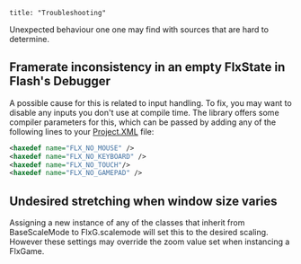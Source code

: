 ```
title: "Troubleshooting"
```
Unexpected behaviour one one may find with sources that are hard to determine.

## Framerate inconsistency in an empty FlxState in Flash's Debugger

A possible cause for this is related to input handling. To fix, you may want to disable any inputs you don't use at compile time.
The library offers some compiler parameters for this, which can be passed by adding any of the following lines to your [Project.XML](documentation/openfl-project-xml-format/) file:

``` xml
<haxedef name="FLX_NO_MOUSE" />
<haxedef name="FLX_NO_KEYBOARD" />
<haxedef name="FLX_NO_TOUCH"/>
<haxedef name="FLX_NO_GAMEPAD" />
```

## Undesired stretching when window size varies

Assigning a new instance of any of the classes that inherit from BaseScaleMode to FlxG.scalemode will set this to the desired scaling. However these settings may override the zoom value set when instancing a FlxGame.
